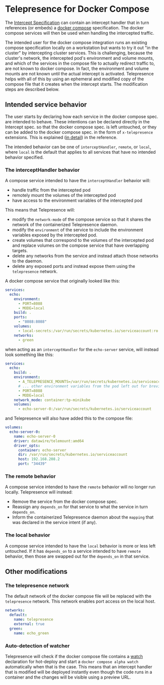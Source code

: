 # Telepresence for Docker Compose

The [Intercept Specification](../technical-reference/intercepts/configure-intercept-using-specifications.md) can contain an intercept handler that in turn references (or embeds) a [docker compose](../technical-reference/intercepts/configure-intercept-using-specifications.md#compose) specification. The docker compose services will then be used when handling the intercepted traffic.

The intended user for the docker compose integration runs an existing compose specification locally on a workstation but wants to try it out "in the cluster" by intercepting cluster services. This is challenging, because the cluster's network, the intercepted pod's environment and volume mounts, and which of the services in the compose file to actually redirect traffic to, are not known to docker compose. In fact, the environment and volume mounts are not known until the actual intercept is activated. Telepresence helps with all of this by using an ephemeral and modified copy of the compose file that it creates when the intercept starts. The modification steps are described below.

## Intended service behavior

The user starts by declaring how each service in the docker compose spec. are intended to behave. These intentions can be declared directly in the Intercept spec. so that the docker compose spec. is left untouched, or they can be added to the docker compose spec. in the form of `x-telepresence` extensions. This is explained ([in detail](../technical-reference/intercepts/configure-intercept-using-specifications.md#compose)) in the reference.

The intended behavior can be one of `interceptHandler`, `remote`, or `local`, where `local` is the default that applies to all services that have no intended behavior specified.

### The interceptHandler behavior

A compose service intended to have the `interceptHandler` behavior will:

* handle traffic from the intercepted pod
* remotely mount the volumes of the intercepted pod
* have access to the environment variables of the intercepted pod

This means that Telepresence will:

* modify the `network-mode` of the compose service so that it shares the network of the containerized Telepresence daemon.
* modify the `environment` of the service to include the environment variables exposed by the intercepted pod.
* create volumes that correspond to the volumes of the intercepted pod and replace volumes on the compose service that have overlapping targets.
* delete any networks from the service and instead attach those networks to the daemon.
* delete any exposed ports and instead expose them using the `telepresence` network.

A docker compose service that originally looked like this:

```yaml
services:
  echo:
    environment:
      - PORT=8088
      - MODE=local
    build: .
    ports:
      - "8088:8088"
    volumes:
      - local-secrets:/var/run/secrets/kubernetes.io/serviceaccount:ro
    networks:
      - green
```

when acting as an `interceptHandler` for the `echo-server` service, will instead look something like this:

```yaml
services:
  echo:
    build: .
    environment:
      - A_TELEPRESENCE_MOUNTS=/var/run/secrets/kubernetes.io/serviceaccount
      # ... other environment variables from the pod left out for brevity.
      - PORT=8088
      - MODE=local
    network_mode: container:tp-minikube
    volumes:
      - echo-server-0:/var/run/secrets/kubernetes.io/serviceaccount
```

and Telepresence will also have added this to the compose file:

```yaml
volumes:
  echo-server-0:
    name: echo-server-0
    driver: datawire/telemount:amd64
    driver_opts:
      container: echo-server
      dir: /var/run/secrets/kubernetes.io/serviceaccount
      host: 192.168.208.2
      port: "34439"
```

### The remote behavior

A compose service intended to have the `remote` behavior will no longer run locally. Telepresence will instead:

* Remove the service from the docker compose spec.
* Reassign any `depends_on` for that service to what the service in turn `depends_on`.
* Inform the containerized Telepresence daemon about the `mapping` that was declared in the service intent (if any).

### The local behavior

A compose service intended to have the `local` behavior is more or less left untouched. If it has `depends_on` to a service intended to have `remote` behavior, then those are swapped out for the `depends_on` in that service.

## Other modifications

### The telepresence network

The default network of the docker compose file will be replaced with the `telepresence` network. This network enables port access on the local host.

```yaml
networks:
  default:
    name: telepresence
    external: true
  green:
    name: echo_green
```

### Auto-detection of watcher

Telepresence will check if the docker compose file contains a [watch](https://docs.docker.com/compose/file-watch/) declaration for hot-deploy and start a `docker compose alpha watch` automatically when that is the case. This means that an intercept handler that is modified will be deployed instantly even though the code runs in a container and the changes will be visible using a preview URL.
